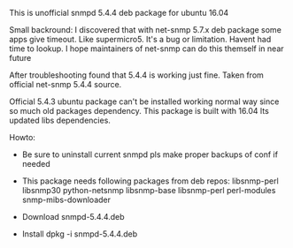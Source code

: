 This is unofficial snmpd 5.4.4 deb package for ubuntu 16.04

Small backround: I discovered that with net-snmp 5.7.x deb package some apps give timeout. Like supermicro5. It's a bug or limitation. Havent had time to lookup. I hope maintainers of net-snmp can do this themself in near future

After troubleshooting found that 5.4.4 is working just fine. Taken from official net-snmp 5.4.4 source. 

Official 5.4.3 ubuntu package can't be installed working normal way since so much old packages dependency. This package is built with 16.04 lts updated libs dependencies.  

Howto: 

* Be sure to uninstall current snmpd pls make proper backups of conf if needed

* This package needs following packages from deb repos: libsnmp-perl libsnmp30 python-netsnmp libsnmp-base libsnmp-perl perl-modules snmp-mibs-downloader

* Download snmpd-5.4.4.deb

* Install dpkg -i snmpd-5.4.4.deb
